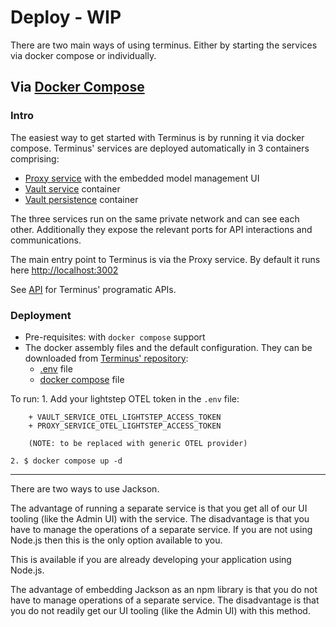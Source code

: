 # Deploy - WIP

There are two main ways of using terminus. Either by starting the services via docker compose or individually.

## Via [Docker Compose](https://docs.docker.com/compose/)

### Intro
The easiest way to get started with Terminus is by running it via docker compose. Terminus' services are deployed automatically in 3 containers comprising:

+ [Proxy service](../architecture/#proxy-service) with the embedded model management UI
+ [Vault service](../architecture/#vault-service) container
+ [Vault persistence](../architecture/#persistence-vault) container

The three services run on the same private network and can see each other. Additionally they expose the relevant ports for API interactions and communications.

The main entry point to Terminus is via the Proxy service. By default it runs here [http://localhost:3002](http://localhost:3002)

See [API](../architecture/proxy#api) for Terminus' programatic APIs.

### Deployment

+ Pre-requisites: with `docker compose` support
+ The docker assembly files and the default configuration. They can be downloaded from [Terminus' repository](https://github.com/boxyhq/terminus):
    + [.env](https://github.com/boxyhq/terminus/blob/main/.env) file
    + [docker compose](https://github.com/boxyhq/terminus/blob/main/docker-compose.yml) file

To run:
    1. Add your lightstep OTEL token in the `.env` file:
        
        + VAULT_SERVICE_OTEL_LIGHTSTEP_ACCESS_TOKEN
        + PROXY_SERVICE_OTEL_LIGHTSTEP_ACCESS_TOKEN
        
        (NOTE: to be replaced with generic OTEL provider)

    2. $ docker compose up -d


---------------

There are two ways to use Jackson.

The advantage of running a separate service is that you get all of our UI tooling (like the Admin UI) with the service. The disadvantage is that you have to manage the operations of a separate service. If you are not using Node.js then this is the only option available to you.

This is available if you are already developing your application using Node.js.

The advantage of embedding Jackson as an npm library is that you do not have to manage operations of a separate service. The disadvantage is that you do not readily get our UI tooling (like the Admin UI) with this method.
